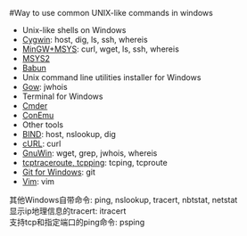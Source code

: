 #Way to use common UNIX-like commands in windows

- Unix-like shells on Windows
 - [Cygwin](https://www.cygwin.com): host, dig, ls, ssh, whereis
 - [MinGW+MSYS](http://www.mingw.org/): curl, wget, ls, ssh, whereis
 - [MSYS2](http://sourceforge.net/projects/msys2/)
 - [Babun](https://github.com/babun/babun)
- Unix command line utilities installer for Windows
 - [Gow](https://github.com/bmatzelle/gow): jwhois
- Terminal  for Windows
 - [Cmder](https://github.com/bliker/cmder)
 - [ConEmu](https://github.com/Maximus5/ConEmu)
- Other tools
 - [BIND](https://www.isc.org/downloads/bind/): host, nslookup, dig
 - [cURL](http://curl.haxx.se/download.html): curl
 - [GnuWin](http://gnuwin32.sourceforge.net/): wget, grep, jwhois, whereis
 - [tcptraceroute, tcpping](http://www.elifulkerson.com/projects/): tcping, tcproute
 - [Git for Windows](https://msysgit.github.io/index.html): git
 - [Vim](http://www.vim.org/): vim


其他Windows自带命令: ping, nslookup, tracert, nbtstat, netstat  
显示ip地理信息的tracert: itracert  
支持tcp和指定端口的ping命令: psping  
